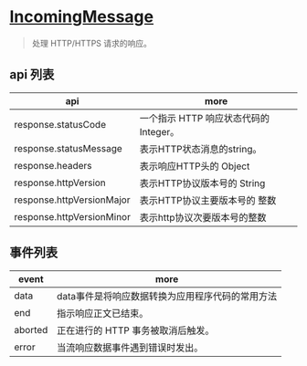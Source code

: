 # [IncomingMessage](https://www.electronjs.cn/docs/api/incoming-message)

> 处理 HTTP/HTTPS 请求的响应。

## api 列表

| api                       | more                                   |
| ------------------------- | -------------------------------------- |
| response.statusCode       | 一个指示 HTTP 响应状态代码的 Integer。 |
| response.statusMessage    | 表示HTTP状态消息的string。             |
| response.headers          | 表示响应HTTP头的 Object                |
| response.httpVersion      | 表示HTTP协议版本号的 String            |
| response.httpVersionMajor | 表示HTTP协议主要版本号的 整数          |
| response.httpVersionMinor | 表示http协议次要版本号的整数           |

## 事件列表

| event   | more                                             |
| ------- | ------------------------------------------------ |
| data    | data事件是将响应数据转换为应用程序代码的常用方法 |
| end     | 指示响应正文已结束。                             |
| aborted | 正在进行的 HTTP 事务被取消后触发。               |
| error   | 当流响应数据事件遇到错误时发出。                 |